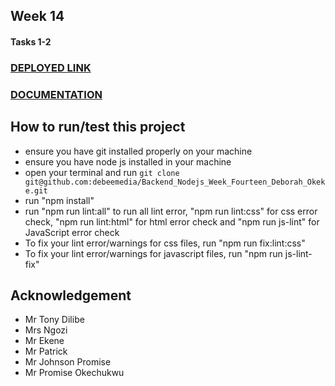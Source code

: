 ## Week 14
#### Tasks 1-2

### [DEPLOYED LINK](https://debeechatapi.onrender.com/)
### [DOCUMENTATION](https://debeemedia.notion.site/debeemedia/deBeeChat-API-4c44564df90d460da19815bb32d87ad7)
## How to run/test this project
* ensure you have git installed properly on your machine
* ensure you have node js installed in your machine
* open your terminal and run `git clone git@github.com:debeemedia/Backend_Nodejs_Week_Fourteen_Deborah_Okeke.git`
* run "npm install"
* run "npm run lint:all" to run all lint error, "npm run lint:css" for css error check, "npm run lint:html" for html error check and "npm run js-lint" for JavaScript error check
* To fix your lint error/warnings for css files, run "npm run fix:lint:css"
* To fix your lint error/warnings for javascript files, run "npm run js-lint-fix"

## Acknowledgement
* Mr Tony Dilibe
* Mrs Ngozi
* Mr Ekene
* Mr Patrick
* Mr Johnson Promise
* Mr Promise Okechukwu
